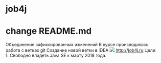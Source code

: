 # job4j
# change README.md
Объединение зафиксированных изменений
В курсе производилась работа с ветках git
Cоздание новой ветки в IDEA
<img src="https://travis-ci.org/takmazian/job4j.svg?branch=master">
http://job4j.ru 
Цели: 1. Свободно владеть Java SE к марту 2018 года.
